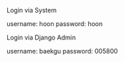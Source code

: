 Login via System

username: hoon
password: hoon

Login via Django Admin

username: baekgu
password: 005800
